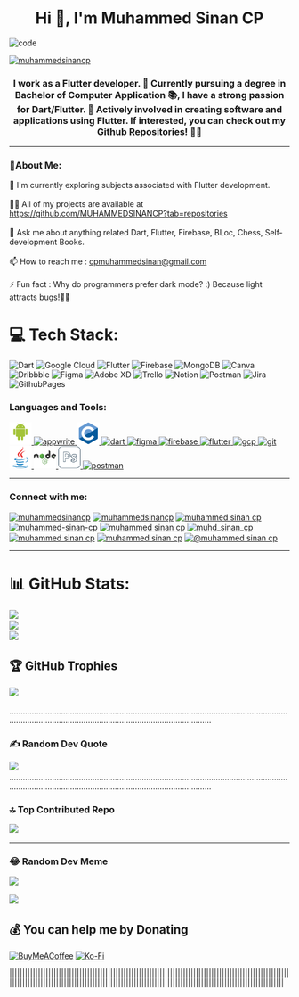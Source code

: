 <h1 align="center">Hi 👋, I'm Muhammed Sinan CP</h1>

![code](https://github.com/MUHAMMEDSINANCP/MUHAMMED-SINAN-CP/assets/68960205/17edb6c9-518f-476d-849c-91f3886ac2fa)

<p align="left"> <a href="https://twitter.com/muhammedsinancp" target="blank"><img src="https://img.shields.io/twitter/follow/muhammedsinancp?logo=twitter&style=for-the-badge" alt="muhammedsinancp" /></a> </p>


<h3 align="center">I work as a Flutter developer. 🚀 Currently pursuing a degree in Bachelor of Computer Application 📚, I have a strong passion for Dart/Flutter. 💙 Actively involved in creating software and applications using Flutter. If interested, you can check out my Github Repositories! 📱👀</h3>

______________________________________________________________________________________________________________________________________________________________________________________________________________________

### 💫About Me:

🌱 I'm currently exploring subjects associated with Flutter development.<br><br>👨‍💻 All of my projects are available at https://github.com/MUHAMMEDSINANCP?tab=repositories<br><br>💬 Ask me about anything related Dart, Flutter, Firebase, BLoc, Chess, Self-development Books.<br><br>📫 How to reach me : cpmuhammedsinan@gmail.com<br><br>⚡ Fun fact : Why do programmers prefer dark mode? :) Because light attracts bugs!😶‍🌫️

# 💻 Tech Stack:
![Dart](https://img.shields.io/badge/dart-%230175C2.svg?style=plastic&logo=dart&logoColor=white) ![Google Cloud](https://img.shields.io/badge/GoogleCloud-%234285F4.svg?style=plastic&logo=google-cloud&logoColor=white) ![Flutter](https://img.shields.io/badge/Flutter-%2302569B.svg?style=plastic&logo=Flutter&logoColor=white) ![Firebase](https://img.shields.io/badge/Firebase-039BE5?style=plastic&logo=Firebase&logoColor=white) ![MongoDB](https://img.shields.io/badge/MongoDB-%234ea94b.svg?style=plastic&logo=mongodb&logoColor=white) ![Canva](https://img.shields.io/badge/Canva-%2300C4CC.svg?style=plastic&logo=Canva&logoColor=white) ![Dribbble](https://img.shields.io/badge/Dribbble-EA4C89?style=plastic&logo=dribbble&logoColor=white) ![Figma](https://img.shields.io/badge/figma-%23F24E1E.svg?style=plastic&logo=figma&logoColor=white) ![Adobe XD](https://img.shields.io/badge/Adobe%20XD-470137?style=plastic&logo=Adobe%20XD&logoColor=#FF61F6) ![Trello](https://img.shields.io/badge/Trello-%23026AA7.svg?style=plastic&logo=Trello&logoColor=white) ![Notion](https://img.shields.io/badge/Notion-%23000000.svg?style=plastic&logo=notion&logoColor=white) ![Postman](https://img.shields.io/badge/Postman-FF6C37?style=plastic&logo=postman&logoColor=white) ![Jira](https://img.shields.io/badge/jira-%230A0FFF.svg?style=plastic&logo=jira&logoColor=white) ![GithubPages](https://img.shields.io/badge/github%20pages-121013?style=plastic&logo=github&logoColor=white)



<h3 align="left">Languages and Tools:</h3>
<p align="left"> <a href="https://developer.android.com" target="_blank" rel="noreferrer"> <img src="https://raw.githubusercontent.com/devicons/devicon/master/icons/android/android-original-wordmark.svg" alt="android" width="40" height="40"/> </a>   <a href="https://appwrite.io" target="_blank" rel="noreferrer"> <img src="https://www.vectorlogo.zone/logos/appwriteio/appwriteio-icon.svg" alt="appwrite" width="40" height="40"/>   </a> <a href="https://www.cprogramming.com/" target="_blank" rel="noreferrer"> <img src="https://raw.githubusercontent.com/devicons/devicon/master/icons/c/c-original.svg" alt="c" width="40" height="40"/> </a> <a href="https://dart.dev" target="_blank" rel="noreferrer"> <img src="https://www.vectorlogo.zone/logos/dartlang/dartlang-icon.svg" alt="dart" width="40" height="40"/> </a> <a href="https://www.figma.com/" target="_blank" rel="noreferrer"> <img src="https://www.vectorlogo.zone/logos/figma/figma-icon.svg" alt="figma" width="40" height="40"/> </a> <a href="https://firebase.google.com/" target="_blank" rel="noreferrer"> <img src="https://www.vectorlogo.zone/logos/firebase/firebase-icon.svg" alt="firebase" width="40" height="40"/> </a> <a href="https://flutter.dev" target="_blank" rel="noreferrer"> <img src="https://www.vectorlogo.zone/logos/flutterio/flutterio-icon.svg" alt="flutter" width="40" height="40"/> </a> <a href="https://cloud.google.com" target="_blank" rel="noreferrer"> <img src="https://www.vectorlogo.zone/logos/google_cloud/google_cloud-icon.svg" alt="gcp" width="40" height="40"/> </a> <a href="https://git-scm.com/" target="_blank" rel="noreferrer"> <img src="https://www.vectorlogo.zone/logos/git-scm/git-scm-icon.svg" alt="git" width="40" height="40"/> </a> <a href="https://www.java.com" target="_blank" rel="noreferrer"> <img src="https://raw.githubusercontent.com/devicons/devicon/master/icons/java/java-original.svg" alt="java" width="40" height="40"/> </a> <a href="https://nodejs.org" target="_blank" rel="noreferrer"> <img src="https://raw.githubusercontent.com/devicons/devicon/master/icons/nodejs/nodejs-original-wordmark.svg" alt="nodejs" width="40" height="40"/> </a> <a href="https://www.photoshop.com/en" target="_blank" rel="noreferrer"> <img src="https://raw.githubusercontent.com/devicons/devicon/master/icons/photoshop/photoshop-line.svg" alt="photoshop" width="40" height="40"/> </a> <a href="https://postman.com" target="_blank" rel="noreferrer"> <img src="https://www.vectorlogo.zone/logos/getpostman/getpostman-icon.svg" alt="postman" width="40" height="40"/> </a>  </p>

----------------------------------------------------------------------------------------------------------------------------------------------------------------------------------------------------------------------

<h3 align="left">Connect with me:</h3>
<p align="left">
<a href="https://dev.to/muhammedsinancp" target="blank"><img align="center" src="https://raw.githubusercontent.com/rahuldkjain/github-profile-readme-generator/master/src/images/icons/Social/devto.svg" alt="muhammedsinancp" height="30" width="40" /></a>
<a href="https://twitter.com/muhammedsinancp" target="blank"><img align="center" src="https://raw.githubusercontent.com/rahuldkjain/github-profile-readme-generator/master/src/images/icons/Social/twitter.svg" alt="muhammedsinancp" height="30" width="40" /></a>
<a href="https://www.linkedin.com/in/muhammed-sinan-cp-0363561b4?utm_source=share&utm_campaign=share_via&utm_content=profile&utm_medium=android_app" target="blank"><img align="center" src="https://raw.githubusercontent.com/rahuldkjain/github-profile-readme-generator/master/src/images/icons/Social/linked-in-alt.svg" alt="muhammed sinan cp" height="30" width="40" /></a>
<a href="https://stackoverflow.com/users/14569209/muhammed-sinan-cp" target="blank"><img align="center" src="https://raw.githubusercontent.com/rahuldkjain/github-profile-readme-generator/master/src/images/icons/Social/stack-overflow.svg" alt="muhammed-sinan-cp" height="30" width="40" /></a>
<a href="https://www.facebook.com/Mr.MUHAMMEDSINAN.CP?mibextid=ZbWKwL" target="blank"><img align="center" src="https://raw.githubusercontent.com/rahuldkjain/github-profile-readme-generator/master/src/images/icons/Social/facebook.svg" alt="muhammed sinan cp" height="30" width="40" /></a>
<a href="https://instagram.com/muhd_sinan_cp" target="blank"><img align="center" src="https://raw.githubusercontent.com/rahuldkjain/github-profile-readme-generator/master/src/images/icons/Social/instagram.svg" alt="muhd_sinan_cp" height="30" width="40" /></a>
<a href="https://dribbble.com/muhd_sinan_cp/shots" target="blank"><img align="center" src="https://raw.githubusercontent.com/rahuldkjain/github-profile-readme-generator/master/src/images/icons/Social/dribbble.svg" alt="muhammed sinan cp" height="30" width="40" /></a>
<a href="https://www.behance.net/muhammedsinancp" target="blank"><img align="center" src="https://raw.githubusercontent.com/rahuldkjain/github-profile-readme-generator/master/src/images/icons/Social/behance.svg" alt="muhammed sinan cp" height="30" width="40" /></a>
<a href="https://medium.com/@cpmuhammedsinan" target="blank"><img align="center" src="https://raw.githubusercontent.com/rahuldkjain/github-profile-readme-generator/master/src/images/icons/Social/medium.svg" alt="@muhammed sinan cp" height="30" width="40" /></a>
</p>

----------------------------------------------------------------------------------------------------------------------------------------------------------------------------------------------------------------------

# 📊 GitHub Stats:
![](https://github-readme-stats.vercel.app/api?username=MuhammedSinanCP&theme=dark&hide_border=false&include_all_commits=true&count_private=true)<br/>
![](https://github-readme-streak-stats.herokuapp.com/?user=MuhammedSinanCP&theme=dark&hide_border=false)<br/>
![](https://github-readme-stats.vercel.app/api/top-langs/?username=MuhammedSinanCP&theme=dark&hide_border=false&include_all_commits=true&count_private=true&layout=compact)

## 🏆 GitHub Trophies
![](https://github-profile-trophy.vercel.app/?username=MuhammedSinanCP&theme=radical&no-frame=false&no-bg=false&margin-w=4)

......................................................................................................................................................................................................................
### ✍️ Random Dev Quote
![](https://quotes-github-readme.vercel.app/api?type=horizontal&theme=radical)
......................................................................................................................................................................................................................

### 🔝 Top Contributed Repo
![](https://github-contributor-stats.vercel.app/api?username=MuhammedSinanCP&limit=5&theme=dark&combine_all_yearly_contributions=true)

----------------------------------------------------------------------------------------------------------------------------------------------------------------------------------------------------------------------
### 😂 Random Dev Meme
<img src='https://randommeme-five.vercel.app/' style="height: 400px;"/>

[![](https://visitcount.itsvg.in/api?id=MuhammedSinanCP&icon=0&color=0)](https://visitcount.itsvg.in)

  ## 💰 You can help me by Donating
  [![BuyMeACoffee](https://img.shields.io/badge/Buy%20Me%20a%20Coffee-ffdd00?style=for-the-badge&logo=buy-me-a-coffee&logoColor=black)](https://buymeacoffee.com/muhammedsinancp) [![Ko-Fi](https://img.shields.io/badge/Ko--fi-F16061?style=for-the-badge&logo=ko-fi&logoColor=white)](https://ko-fi.com/muhammedsinancp) 
  
||||||||||||||||||||||||||||||||||||||||||||||||||||||||||||||||||||||||||||||||||||||||||||||||||||||||||||||||||||||||||||||||||||||||||||||||||||||||||||||||||||||||||||||||||||||||||||||||||||||||||||||||||||||
